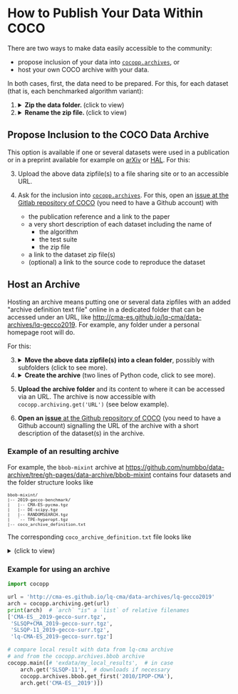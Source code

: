 # How to Publish Your Data Within COCO

There are two ways to make data easily accessible to the community:

- propose inclusion of your data into [`cocopp.archives`](https://numbbo.github.io/data-archive), or
- host your own COCO archive with your data.

In both cases, first, the data need to be prepared. For this, for each
dataset (that is, each benchmarked algorithm variant):

  1. <details><summary><b>Zip the data folder.
     </b> (click to view)</summary>
     A data zipfile contains a single folder under which all data from a
     single full experiment was collected. The folder can contain subfolders
     (or subsub...folders), for example of data from different (sub)batches of
     the complete experiment. Valid formats are
     <tt>.gzip</tt> or <tt>.tgz</tt> or <tt>.zip</tt>
     </details>

  1. <details><summary><b>Rename the zip file.
     </b> (click to view)</summary>
     The name of the zipfile defines the name of the data set.
     The name should represent the benchmarked algorithm and may contain
     authors names (but rather not the name of the test suite).
     The name can have any length, but the first ten-or-so characters should
     be a meaningful algorithm "abbreviation".

## Propose Inclusion to the COCO Data Archive

This option is available if one or several datasets were used in a publication
or in a preprint available for example on [arXiv](https://arxiv.org) or
[HAL](https://hal.archives-ouvertes.fr).
For this:

  3. Upload the above data zipfile(s) to a file sharing site or to an accessible URL.
  4. Ask for the inclusion into [`cocopp.archives`](https://numbbo.github.io/data-archive).
     For this, open an [issue at the Gitlab repository of COCO](https://github.com/numbbo/coco/issues)
     (you need to have a Github account) with

     - the publication reference and a link to the paper
     - a very short description of each dataset including the name of
       - the algorithm
       - the test suite
       - the zip file
     - a link to the dataset zip file(s)
     - (optional) a link to the source code to reproduce the dataset

## Host an Archive

Hosting an archive means putting one or several data zipfiles with an added
"archive definition text file" online in a dedicated folder that can be
accessed under an URL, like http://cma-es.github.io/lq-cma/data-archives/lq-gecco2019.
For example, any folder under a personal homepage root will do.

For this:

  3. <details><summary><b>Move the above data zipfile(s) into a clean folder</b>,
     possibly with subfolders (click to see more).</summary>
     The folder name is only used as part of the URL and can be changed after
     creating the archive. If desired, subfolders can be created that become part
     of the names of the datasets under this subfolder. These can not be changed
     without repeating the following creation procedure:</details>

  1. <details><summary><b>Create the archive</b>
     (two lines of Python code, click to see more).</summary>
     Assume the data zipfiles are in the folder <tt>elisa_2020</tt> or its
     subfolders and <tt>cocopp</tt> is installed (<tt>pip install cocopp</tt>).
     In a Python shell, it suffices to type:

     ```python
     import cocopp
     cocopp.archiving.create('elisa_2020')
     ```

     thereby "creating" the archive locally by adding an archive
     definition file to the folder <tt>elisa_2020</tt>.
     Archives can contain other archives as subfolders or,
     the other way around, additional subarchives can be
     created in any archive subfolder. This is how
     https://numbbo.github.io/data-archive/ is organized.
     <details><summary>Alternative code (from a system shell, click to expand)</summary>
     <tt>python -c "import cocopp; cocopp.archiving.create('elisa_2020')"</tt>
     </details>
     </details>

  1. **Upload the archive folder** and its content to where it can be accessed
     via an URL. The archive is now accessible with `cocopp.archiving.get('URL')`
     (see below example).

  1. **Open an** [**issue** at the Github repository of COCO](https://github.com/numbbo/coco/issues)
     (you need to have a Github account) signalling the URL of the archive with
     a short description of the dataset(s) in the archive.

### Example of an resulting archive

For example, the `bbob-mixint` archive at
https://github.com/numbbo/data-archive/tree/gh-pages/data-archive/bbob-mixint
contains four datasets and the folder structure looks like
<font size="1">

```
bbob-mixint/
|-- 2019-gecco-benchmark/
|   |-- CMA-ES-pycma.tgz
|   |-- DE-scipy.tgz
|   |-- RANDOMSEARCH.tgz
|   `-- TPE-hyperopt.tgz
|-- coco_archive_definition.txt
```

</font>

The corresponding `coco_archive_definition.txt` file looks like
<details ><summary>(click to view)</summary><font size="1">

```python
[
('2019-gecco-benchmark/CMA-ES-pycma.tgz',
     '0d8e7f2c77f4e43176bc9424ee8f9a0bfe8e7f66fabc95b15ea7a56ad8b1d667',
     38514),
('2019-gecco-benchmark/DE-scipy.tgz',
     '494483b1bce9185f8977ce9abf6f6eac3a660efd6fa09321e305dfb79296cd18',
     35401),
('2019-gecco-benchmark/RANDOMSEARCH.tgz',
     '14b237093fd1f393871c578b6b28b6f9a6c3d8dc8921e3bdb024b3cc7cdd287d',
     26006),
('2019-gecco-benchmark/TPE-hyperopt.tgz',
     '34fede46a00c8adef4c388565c3b759c07a7d7d83366e115632b407764e64bf6',
     19633)]
```

</font>
with hashcodes and filesizes as additional entries.
</details>

### Example for using an archive

```python
import cocopp

url = 'http://cma-es.github.io/lq-cma/data-archives/lq-gecco2019'
arch = cocopp.archiving.get(url)
print(arch)  # `arch` "is" a `list` of relative filenames
['CMA-ES__2019-gecco-surr.tgz',
 'SLSQP+CMA_2019-gecco-surr.tgz',
 'SLSQP-11_2019-gecco-surr.tgz',
 'lq-CMA-ES_2019-gecco-surr.tgz']

# compare local result with data from lq-cma archive
# and from the cocopp.archives.bbob archive
cocopp.main([# 'exdata/my_local_results',  # in case
    arch.get('SLSQP-11'),  # downloads if necessary
    cocopp.archives.bbob.get_first('2010/IPOP-CMA'),
    arch.get('CMA-ES__2019')])
```

